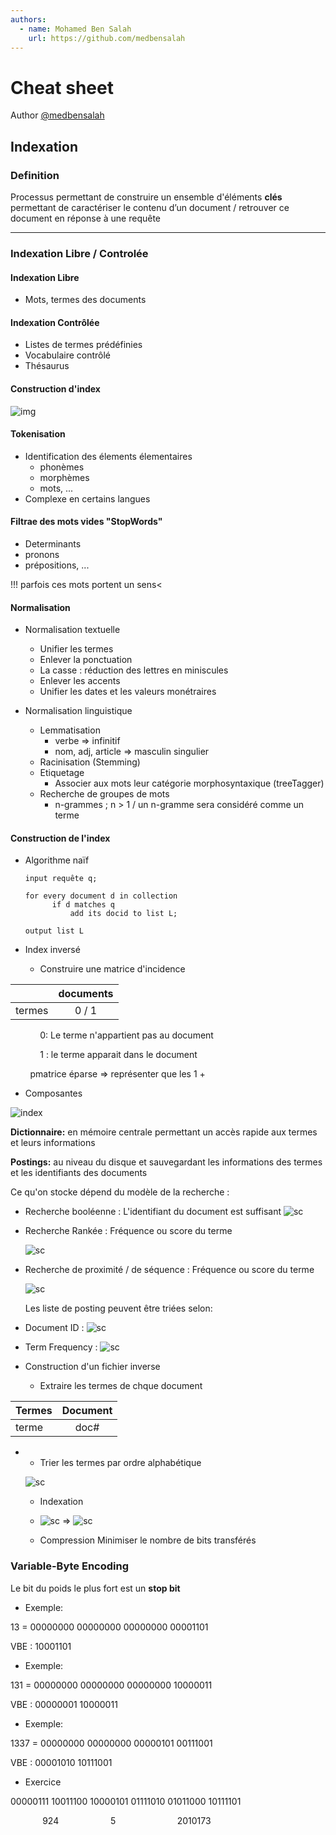 ```yaml
---
authors:
  - name: Mohamed Ben Salah
    url: https://github.com/medbensalah
---
```


# Cheat sheet

Author [@medbensalah](https://github.com/medbensalah)

## Indexation

### Definition

Processus permettant de construire un ensemble d'éléments
**clés** permettant de caractériser le contenu d’un
document / retrouver ce document en réponse à une requête

----------------------------------------------------------------

### Indexation Libre / Controlée

#### Indexation Libre

- Mots, termes des documents

#### Indexation Contrôlée

- Listes de termes prédéfinies
- Vocabulaire contrôlé
- Thésaurus

#### Construction d'index

![img](assets/Construction.png)

#### Tokenisation

- Identification des élements élementaires
  - phonèmes
  - morphèmes
  - mots, ...
- Complexe en certains langues

#### Filtrae des mots vides "StopWords"

- Determinants
- pronons
- prépositions, ...

!!! parfois ces mots portent un sens<

#### Normalisation

- Normalisation textuelle
  - Unifier les termes
  - Enlever la ponctuation
  - La casse : réduction des lettres en miniscules
  - Enlever les accents
  - Unifier les dates et les valeurs monétraires

- Normalisation linguistique
  - Lemmatisation
    - verbe => infinitif
    - nom, adj, article => masculin singulier
  - Racinisation (Stemming)
  - Etiquetage
    - Associer aux mots leur catégorie morphosyntaxique (treeTagger)
  - Recherche de groupes de mots
    - n-grammes ; n > 1 / un n-gramme sera considéré comme un terme

#### Construction de l'index

- Algorithme naïf

  ```algorithm
  input requête q;
  
  for every document d in collection
        if d matches q
            add its docid to list L;

  output list L
  ```

- Index inversé
  - Construire une matrice d'incidence
  
|        | documents |
| ------ | :-------: |
| termes |   0 / 1   |

&nbsp;&nbsp;&nbsp;&nbsp;&nbsp;&nbsp;&nbsp;&nbsp;&nbsp;&nbsp;&nbsp;&nbsp;0: Le terme n'appartient pas au document

&nbsp;&nbsp;&nbsp;&nbsp;&nbsp;&nbsp;&nbsp;&nbsp;&nbsp;&nbsp;&nbsp;&nbsp;1 : le terme apparait dans le document

&nbsp;&nbsp;&nbsp;&nbsp;&nbsp;&nbsp;&nbsp;&nbsp;pmatrice éparse => représenter que les 1
+

- Composantes

![index](assets/IndexInverse.png)

**Dictionnaire:** en mémoire centrale permettant un accès rapide
aux termes et leurs informations

**Postings:** au niveau du disque et sauvegardant les
informations des termes et les identifiants des documents

Ce qu'on stocke dépend du modèle de la recherche :

- Recherche booléenne : L'identifiant du document est suffisant
    ![sc](assets/Screenshot_93.png)

- Recherche Rankée : Fréquence ou score du terme
  
    ![sc](assets/Screenshot_94.png)
- Recherche de proximité / de séquence : Fréquence ou score du terme
  
    ![sc](assets/Screenshot_95.png)

    Les liste de posting peuvent être triées selon:
- Document ID :
    ![sc](assets/Screenshot_97.png)

- Term Frequency :
    ![sc](assets/Screenshot_96.png)

- Construction d'un fichier inverse
  - Extraire les termes de chque document

| Termes | Document |
| ------ | :------: |
| terme  |   doc#   |

-
  - Trier les termes par ordre alphabétique
  
  ![sc](assets/Screenshot_99.png)

  - Indexation
  
  - ![sc](assets/Screenshot_100.png) => ![sc](assets/Screenshot_101.png)
  
  - Compression
  Minimiser le nombre de bits transférés

### Variable-Byte Encoding

Le bit du poids le plus fort est un **stop bit**

- Exemple:

13   = 00000000 00000000 00000000 00001101

VBE  : 10001101

- Exemple:

131  = 00000000 00000000 00000000 10000011

VBE  : 00000001 10000011

- Exemple:

1337 = 00000000 00000000 00000101 00111001

VBE  : 00001010 10111001

- Exercice

00000111 10011100 10000101 01111010 01011000 10111101

&nbsp;&nbsp;&nbsp;&nbsp;&nbsp;&nbsp;&nbsp;&nbsp;&nbsp;&nbsp;&nbsp;&nbsp;&nbsp;924&nbsp;&nbsp;&nbsp;&nbsp;&nbsp;&nbsp;&nbsp;&nbsp;&nbsp;&nbsp;&nbsp;&nbsp;&nbsp;&nbsp;&nbsp;&nbsp;&nbsp;&nbsp;&nbsp;&nbsp;&nbsp;5&nbsp;&nbsp;&nbsp;&nbsp;&nbsp;&nbsp;&nbsp;&nbsp;&nbsp;&nbsp;&nbsp;&nbsp;&nbsp;&nbsp;&nbsp;&nbsp;&nbsp;&nbsp;&nbsp;&nbsp;&nbsp;&nbsp;&nbsp;&nbsp;&nbsp;2010173
